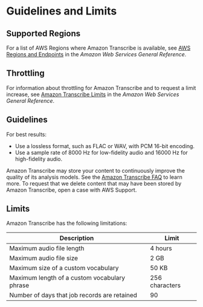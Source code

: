 # Guidelines and Limits<a name="limits-guidelines"></a>

## Supported Regions<a name="transcribe-regions"></a>

For a list of AWS Regions where Amazon Transcribe is available, see [AWS Regions and Endpoints](https://docs.aws.amazon.com/general/latest/gr/rande.html#transcribe_region) in the *Amazon Web Services General Reference*\.

## Throttling<a name="limits-throttling"></a>

For information about throttling for Amazon Transcribe and to request a limit increase, see [Amazon Transcribe Limits](https://docs.aws.amazon.com/general/latest/gr/aws_service_limits.html#limits-amazon-transcribe) in the *Amazon Web Services General Reference*\.

## Guidelines<a name="guidelines"></a>

For best results:
+ Use a lossless format, such as FLAC or WAV, with PCM 16\-bit encoding\.
+ Use a sample rate of 8000 Hz for low\-fidelity audio and 16000 Hz for high\-fidelity audio\.

Amazon Transcribe may store your content to continuously improve the quality of its analysis models\. See the [Amazon Transcribe FAQ](https://aws.amazon.com/transcribe/faqs/) to learn more\. To request that we delete content that may have been stored by Amazon Transcribe, open a case with AWS Support\.

## Limits<a name="limits"></a>

Amazon Transcribe has the following limitations:


| Description | Limit | 
| --- | --- | 
| Maximum audio file length | 4 hours | 
| Maximum audio file size | 2 GB | 
| Maximum size of a custom vocabulary | 50 KB | 
| Maximum length of a custom vocabulary phrase | 256 characters | 
| Number of days that job records are retained | 90 | 